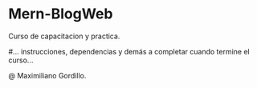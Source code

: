 # Mern-BlogWeb
Curso de capacitacion y practica.

#... instrucciones, dependencias y demás a completar cuando termine el curso...

@ Maximiliano Gordillo.
